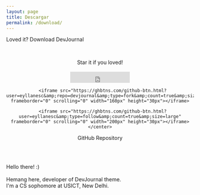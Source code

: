 ```yaml
---
layout: page
title: Descargar
permalink: /download/
---
```


<span class="page-tagline">Loved it? Download DevJournal</span>



<div class="post-content-download">
  <p>
    <br />
  </p>
  <div class="download">
    <center><i class="fa fa-heart"></i> Star it if you loved!</center>
    <br />
    <center>
      <iframe src="https://ghbtns.com/github-btn.html?user=eyllanesc&amp;repo=devjournal&amp;type=star&amp;count=true&amp;size=large" frameborder="0" scrolling="0" width="160px" height="30px"></iframe>

      <iframe src="https://ghbtns.com/github-btn.html?user=eyllanesc&amp;repo=devjournal&amp;type=fork&amp;count=true&amp;size=large" frameborder="0" scrolling="0" width="160px" height="30px"></iframe>

      <iframe src="https://ghbtns.com/github-btn.html?user=eyllanesc&amp;type=follow&amp;count=true&amp;size=large" frameborder="0" scrolling="0" width="200px" height="30px"></iframe>
    </center>
  </div>
  <center>GitHub Repository
    <h2><a href="{{ site.github.repository_url }}"><i class="fa fa-github"></i></a></h2>
  </center>
  <div class="intro">
    <br />
    <p>
      Hello there! :)
      <br />
      <br /> Hemang here, developer of <span class="small-site-title">DevJournal</span> theme.
      <br /> I'm a CS sophomore at USICT, New Delhi.
      <br />
      <br />
      <a href="http://facebook.com/hemangkr"><i class="fa fa-facebook"></i></a> &nbsp; &nbsp; &nbsp;<a href="http://github.com/hemangsk"><i class="fa fa-github"></i></a>
    </p>
  </div>

</div>

